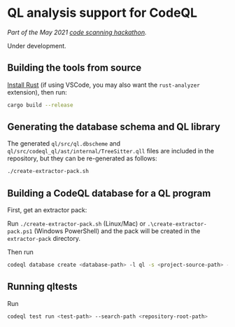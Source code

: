 # QL analysis support for CodeQL

*Part of the May 2021 [code scanning hackathon](https://github.com/github/code-scanning-hackathon/issues/3).*

Under development.

## Building the tools from source

[Install Rust](https://www.rust-lang.org/tools/install) (if using VSCode, you may also want the `rust-analyzer` extension), then run:

```bash
cargo build --release
```

## Generating the database schema and QL library

The generated `ql/src/ql.dbscheme` and `ql/src/codeql_ql/ast/internal/TreeSitter.qll` files are included in the repository, but they can be re-generated as follows:

```bash
./create-extractor-pack.sh
```

## Building a CodeQL database for a QL program

First, get an extractor pack:

Run `./create-extractor-pack.sh` (Linux/Mac) or `.\create-extractor-pack.ps1` (Windows PowerShell) and the pack will be created in the `extractor-pack` directory.

Then run

```bash
codeql database create <database-path> -l ql -s <project-source-path> --search-path <extractor-pack-path>
```

## Running qltests

Run

```bash
codeql test run <test-path> --search-path <repository-root-path>
```

